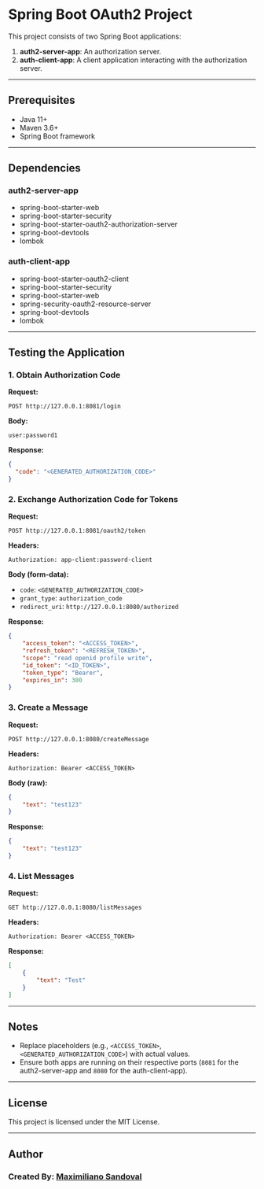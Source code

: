 # Spring Boot OAuth2 Project

This project consists of two Spring Boot applications:

1. **auth2-server-app**: An authorization server.
2. **auth-client-app**: A client application interacting with the authorization server.

---

## Prerequisites

- Java 11+
- Maven 3.6+
- Spring Boot framework

---

## Dependencies

### auth2-server-app

- spring-boot-starter-web
- spring-boot-starter-security
- spring-boot-starter-oauth2-authorization-server
- spring-boot-devtools
- lombok

### auth-client-app

- spring-boot-starter-oauth2-client
- spring-boot-starter-security
- spring-boot-starter-web
- spring-security-oauth2-resource-server
- spring-boot-devtools
- lombok

---

## Testing the Application

### 1. Obtain Authorization Code

**Request:**
```http
POST http://127.0.0.1:8081/login
```
**Body:**
```plaintext
user:password1
```
**Response:**
```json
{
  "code": "<GENERATED_AUTHORIZATION_CODE>"
}
```

### 2. Exchange Authorization Code for Tokens

**Request:**
```http
POST http://127.0.0.1:8081/oauth2/token
```
**Headers:**
```plaintext
Authorization: app-client:password-client
```
**Body (form-data):**
- `code`: `<GENERATED_AUTHORIZATION_CODE>`
- `grant_type`: `authorization_code`
- `redirect_uri`: `http://127.0.0.1:8080/authorized`

**Response:**
```json
{
    "access_token": "<ACCESS_TOKEN>",
    "refresh_token": "<REFRESH_TOKEN>",
    "scope": "read openid profile write",
    "id_token": "<ID_TOKEN>",
    "token_type": "Bearer",
    "expires_in": 300
}
```

### 3. Create a Message

**Request:**
```http
POST http://127.0.0.1:8080/createMessage
```
**Headers:**
```plaintext
Authorization: Bearer <ACCESS_TOKEN>
```
**Body (raw):**
```json
{
    "text": "test123"
}
```
**Response:**
```json
{
    "text": "test123"
}
```

### 4. List Messages

**Request:**
```http
GET http://127.0.0.1:8080/listMessages
```
**Headers:**
```plaintext
Authorization: Bearer <ACCESS_TOKEN>
```
**Response:**
```json
[
    {
        "text": "Test"
    }
]
```

---

## Notes

- Replace placeholders (e.g., `<ACCESS_TOKEN>`, `<GENERATED_AUTHORIZATION_CODE>`) with actual values.
- Ensure both apps are running on their respective ports (`8081` for the auth2-server-app and `8080` for the auth-client-app).

---

## License

This project is licensed under the MIT License.

---

## Author

### Created By: [Maximiliano Sandoval](https://github.com/maxisandoval37)
